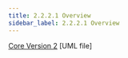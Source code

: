 ```yaml
---
title: 2.2.2.1 Overview 
sidebar_label: 2.2.2.1 Overview 
---
```


[Core Version 2](<../../artifacts/Core Version 2.uml>) [UML file]